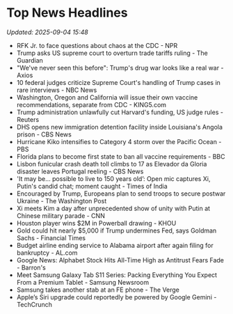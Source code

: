 # Top News Headlines

_Updated: 2025-09-04 15:48_

- RFK Jr. to face questions about chaos at the CDC - NPR
- Trump asks US supreme court to overturn trade tariffs ruling - The Guardian
- "We've never seen this before": Trump's drug war looks like a real war - Axios
- 10 federal judges criticize Supreme Court's handling of Trump cases in rare interviews - NBC News
- Washington, Oregon and California will issue their own vaccine recommendations, separate from CDC - KING5.com
- Trump administration unlawfully cut Harvard's funding, US judge rules - Reuters
- DHS opens new immigration detention facility inside Louisiana's Angola prison - CBS News
- Hurricane Kiko intensifies to Category 4 storm over the Pacific Ocean - PBS
- Florida plans to become first state to ban all vaccine requirements - BBC
- Lisbon funicular crash death toll climbs to 17 as Elevador da Gloria disaster leaves Portugal reeling - CBS News
- 'It may be… possible to live to 150 years old’: Open mic captures Xi, Putin's candid chat; moment caught - Times of India
- Encouraged by Trump, Europeans plan to send troops to secure postwar Ukraine - The Washington Post
- Xi meets Kim a day after unprecedented show of unity with Putin at Chinese military parade - CNN
- Houston player wins $2M in Powerball drawing - KHOU
- Gold could hit nearly $5,000 if Trump undermines Fed, says Goldman Sachs - Financial Times
- Budget airline ending service to Alabama airport after again filing for bankruptcy - AL.com
- Google News: Alphabet Stock Hits All-Time High as Antitrust Fears Fade - Barron's
- Meet Samsung Galaxy Tab S11 Series: Packing Everything You Expect From a Premium Tablet - Samsung Newsroom
- Samsung takes another stab at an FE phone - The Verge
- Apple’s Siri upgrade could reportedly be powered by Google Gemini - TechCrunch